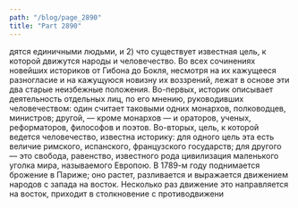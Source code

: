 ```yaml
---
path: "/blog/page_2890"
title: "Part 2890"
---
```


дятся единичными людьми, и 2) что существует известная цель, к которой движутся народы и человечество.
Во всех сочинениях новейших историков от Гибона до Бокля, несмотря на их кажущееся разногласие и на кажущуюся новизну их воззрений, лежат в основе эти два старые неизбежные положения.
Во-первых, историк описывает деятельность отдельных лиц, по его мнению, руководивших человечеством: один считает таковыми одних монархов, полководцев, министров; другой, — кроме монархов — и ораторов, ученых, реформаторов, философов и поэтов. Во-вторых, цель, к которой ведется человечество, известна историку: для одного цель эта есть величие римского, испанского, французского государств; для другого — это свобода, равенство, известного рода цивилизация маленького уголка мира, называемого Европою.
В 1789-м году поднимается брожение в Париже; оно растет, разливается и выражается движением народов с запада на восток. Несколько раз движение это направляется на восток, приходит в столкновение с противодвижени
